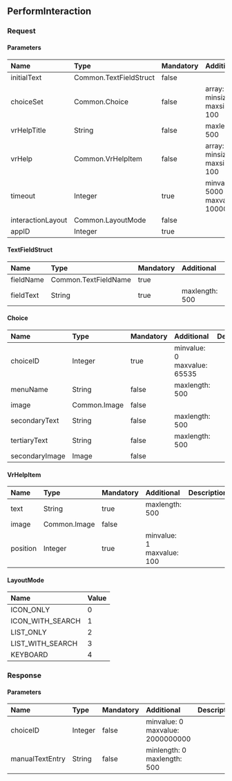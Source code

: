 ## PerformInteraction


### Request

#### Parameters

|Name|Type|Mandatory|Additional|Description|
|:---|:---|:--------|:---------|:----------|
|initialText|Common.TextFieldStruct|false|||
|choiceSet|Common.Choice|false|array: true<br>minsize: 1<br>maxsize: 100||
|vrHelpTitle|String|false|maxlength: 500||
|vrHelp|Common.VrHelpItem|false|array: true<br>minsize: 1<br>maxsize: 100||
|timeout|Integer|true|minvalue: 5000<br>maxvalue: 100000||
|interactionLayout|Common.LayoutMode|false|||
|appID|Integer|true|||

#### TextFieldStruct

|Name|Type|Mandatory|Additional|Description|
|:---|:---|:--------|:---------|:----------|
|fieldName|Common.TextFieldName|true|||
|fieldText|String|true|maxlength: 500||

#### Choice

|Name|Type|Mandatory|Additional|Description|
|:---|:---|:--------|:---------|:----------|
|choiceID|Integer|true|minvalue: 0<br>maxvalue: 65535||
|menuName|String|false|maxlength: 500||
|image|Common.Image|false|||
|secondaryText|String|false|maxlength: 500||
|tertiaryText|String|false|maxlength: 500||
|secondaryImage|Image|false|||

#### VrHelpItem

|Name|Type|Mandatory|Additional|Description|
|:---|:---|:--------|:---------|:----------|
|text|String|true|maxlength: 500||
|image|Common.Image|false|||
|position|Integer|true|minvalue: 1<br>maxvalue: 100||

#### LayoutMode

|Name|Value|
|:---|:----|
|ICON_ONLY|0|
|ICON_WITH_SEARCH|1|
|LIST_ONLY|2|
|LIST_WITH_SEARCH|3|
|KEYBOARD|4|

### Response

#### Parameters

|Name|Type|Mandatory|Additional|Description|
|:---|:---|:--------|:---------|:----------|
|choiceID|Integer|false|minvalue: 0<br>maxvalue: 2000000000||
|manualTextEntry|String|false|minlength: 0<br>maxlength: 500||
